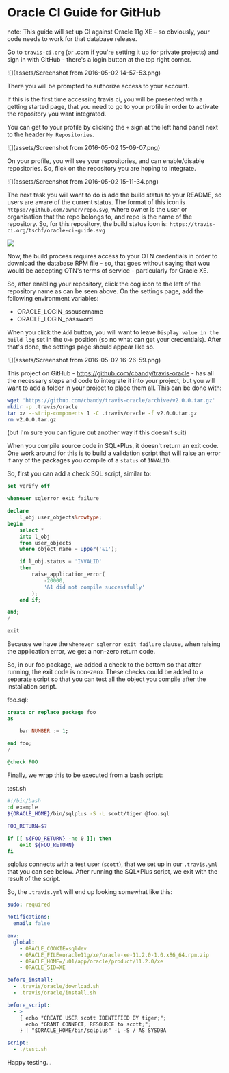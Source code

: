 # Oracle CI Guide for GitHub

note: This guide will set up CI against Oracle 11g XE - so obviously, your code needs to work for that database release.

Go to `travis-ci.org` (or .com if you're setting it up for private projects) and sign in with GitHub - there's a login button at the top right corner.

![](assets/Screenshot from 2016-05-02 14-57-53.png)

There you will be prompted to authorize access to your account.

If this is the first time accessing travis ci, you will be presented with a getting started page, that you need to go to your profile in order to activate the repository you want integrated.

You can get to your profile by clicking the `+` sign at the left hand panel next to the header `My Repositories`.

![](assets/Screenshot from 2016-05-02 15-09-07.png)

On your profile, you will see your repositories, and can enable/disable repositories. So, flick on the repository you are hoping to integrate.  

![](assets/Screenshot from 2016-05-02 15-11-34.png)

The next task you will want to do is add the build status to your README, so users are aware of the current status. The format of this icon is `https://github.com/owner/repo.svg`, where owner is the user or organisation that the repo belongs to, and repo is the name of the repository. So, for this repository, the build status icon is: `https://travis-ci.org/tschf/oracle-ci-guide.svg`

![](https://travis-ci.org/tschf/oracle-ci-guide.svg)

Now, the build process requires access to your OTN credentials in order to download the database RPM file - so, that goes without saying that wou would be accepting OTN's terms of service - particularly for Oracle XE.

So, after enabling your repository, click the cog icon to the left of the repository name as can be seen above. On the settings page, add the following environment variables:

* ORACLE_LOGIN_ssousername
* ORACLE_LOGIN_password

When you click the `Add` button, you will want to leave `Display value in the build log` set in the `OFF` position (so no what can get your credentials). After that's done, the settings page should appear like so.

![](assets/Screenshot from 2016-05-02 16-26-59.png)

This project on GitHub - https://github.com/cbandy/travis-oracle - has all the necessary steps and code to integrate it into your project, but you will want to add a folder in your project to place them all. This can be done with:

```bash
wget 'https://github.com/cbandy/travis-oracle/archive/v2.0.0.tar.gz'
mkdir -p .travis/oracle
tar xz --strip-components 1 -C .travis/oracle -f v2.0.0.tar.gz
rm v2.0.0.tar.gz
```

(but I'm sure you can figure out another way if this doesn't suit)

When you compile source code in SQL*Plus, it doesn't return an exit code. One work around for this is to build a validation script that will raise an error if any of the packages you compile of a `status` of `INVALID`.

So, first you can add a check SQL script, similar to:

```sql
set verify off

whenever sqlerror exit failure

declare
    l_obj user_objects%rowtype;
begin
    select *
    into l_obj
    from user_objects
    where object_name = upper('&1');

    if l_obj.status = 'INVALID'
    then
        raise_application_error(
            -20000,
            '&1 did not compile successfully'
        );
    end if;

end;
/

exit

```

Because we have the `whenever sqlerror exit failure` clause, when raising the application error, we get a non-zero return code.

So, in our foo package, we added a check to the bottom so that after running, the exit code is non-zero. These checks could be added to a separate script so that you can test all the object you compile after the installation script.

foo.sql:
```sql
create or replace package foo
as

    bar NUMBER := 1;

end foo;
/

@check FOO
```

Finally, we wrap this to be executed from a bash script:

test.sh
```sh
#!/bin/bash
cd example
${ORACLE_HOME}/bin/sqlplus -S -L scott/tiger @foo.sql

FOO_RETURN=$?

if [[ ${FOO_RETURN} -ne 0 ]]; then
    exit ${FOO_RETURN}
fi
```

sqlplus connects with a test user (`scott`), that we set up in our `.travis.yml` that you can see below. After running the SQL*Plus script, we exit with the result of the script.

So, the `.travis.yml` will end up looking somewhat like this:

```yml
sudo: required

notifications:
  email: false

env:
  global:
    - ORACLE_COOKIE=sqldev
    - ORACLE_FILE=oracle11g/xe/oracle-xe-11.2.0-1.0.x86_64.rpm.zip
    - ORACLE_HOME=/u01/app/oracle/product/11.2.0/xe
    - ORACLE_SID=XE

before_install:
  - .travis/oracle/download.sh
  - .travis/oracle/install.sh

before_script:
  - >
    { echo "CREATE USER scott IDENTIFIED BY tiger;";
      echo "GRANT CONNECT, RESOURCE to scott;";
    } | "$ORACLE_HOME/bin/sqlplus" -L -S / AS SYSDBA

script:
  - ./test.sh
```

Happy testing...
